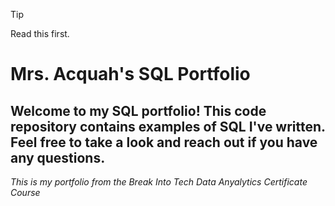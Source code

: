 > [!TIP]
> Read this first.

 
# Mrs. Acquah's SQL Portfolio

## Welcome to my SQL portfolio! This code repository contains examples of SQL I've written. Feel free to take a look and reach out if you have any questions.

*This is my portfolio from the Break Into Tech Data Anyalytics Certificate Course*

